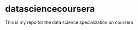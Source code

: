 datasciencecoursera
===================

This is my repo for the data science specialization on coursera
